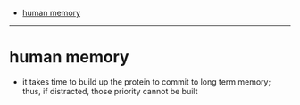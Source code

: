 - [human memory](#human-memory)
____

# human memory

- it takes time to build up the protein to commit to long term memory; thus, if
  distracted, those priority cannot be built
